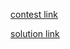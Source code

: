 [contest link](http://codeforces.com/contest/546)

[solution link](http://codeforces.com/blog/entry/18034)
